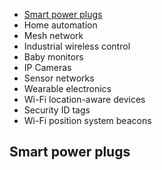 

- [Smart power plugs](#smart-power-plugs)
- Home automation  
- Mesh network  
- Industrial wireless control 
- Baby monitors 
- IP Cameras 
- Sensor networks 
- Wearable electronics 
- Wi-Fi location-aware devices 
- Security ID tags 
- Wi-Fi position system beacons 
 
 
 
## Smart power plugs

 

